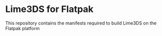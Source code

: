 # Lime3DS for Flatpak

This repository contains the manifests required to build Lime3DS on the Flatpak platform

